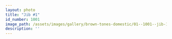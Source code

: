 ```yaml
---
layout: photo
title: "Jib #1"
id_number: 1001
image_path: /assets/images/gallery/brown-tones-domestic/01--1001--jib-1.jpg
description: ''
---
```

